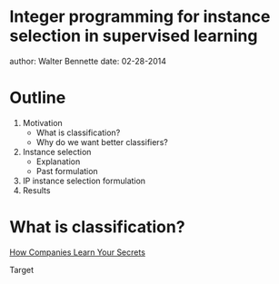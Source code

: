Integer programming for instance selection in supervised learning
========================================================
author: Walter Bennette
date: 02-28-2014

Outline
=================
1. Motivation 
    - What is classification?
    - Why do we want better classifiers?
2. Instance selection  
    - Explanation  
    - Past formulation  
3. IP instance selection formulation  
4. Results

What is classification?
=======================

<a href="http://www.nytimes.com/2012/02/19/magazine/shopping-habits.html?pagewanted=all&_r=0" target="_blank">How Companies Learn Your Secrets</a>



Target 


















